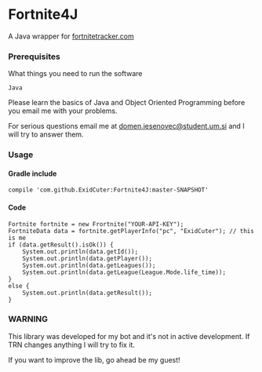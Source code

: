# Fortnite4J
A Java wrapper for [fortnitetracker.com](https://fortnitetracker.com/)


### Prerequisites

What things you need to run the software

```
Java
```

Please learn the basics of Java and Object Oriented Programming before you email me with your problems.

For serious questions email me at domen.jesenovec@student.um.si and I will try to answer them.


### Usage

#### Gradle include

```
compile 'com.github.ExidCuter:Fortnite4J:master-SNAPSHOT'
```

#### Code

```
Fortnite fortnite = new Frortnite("YOUR-API-KEY");
FortniteData data = fortnite.getPlayerInfo("pc", "ExidCuter"); // this is me
if (data.getResult().isOk()) {
    System.out.println(data.getId());
    System.out.println(data.getPlayer());
    System.out.println(data.getLeagues());
    System.out.println(data.getLeague(League.Mode.life_time));
}
else {
    System.out.println(data.getResult());
}
```


### WARNING

This library was developed for my bot and it's not in active development. If TRN changes anything I will try to fix it.

If you want to improve the lib, go ahead be my guest!
